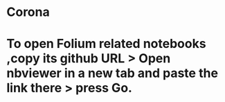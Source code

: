 # Corona
# To open Folium related notebooks ,copy its github URL > Open nbviewer in a new tab and paste the link there > press Go. 
